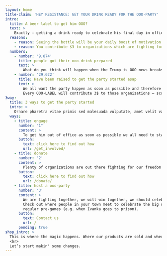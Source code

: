 ```yaml
---
layout: home
title-claim: 'HEY RESISTANCE: GET YOUR DRINK READY FOR THE OOO-PARTY'
intro:
  title: A beer label to get him OOO?
  text: >
    Exactly – getting a drink ready to celebrate his final day in office is powerful for two reasons.
  reasons:
    - reason: Seeing the bottle will be your daily boost of motivation to keep fighting.
    - reason: You contribute $3 to organizations which are fighting for our democracy and freedom.
  numbers:
    - number: '9,874'
      title: people got their ooo-drink prepared
      text: >
        What do you think will happen when the Trump is OOO news breaks? Exactly! Millions will celebrate, and 9,874 of them will have a drink together.
    - number: '29,622'
      title: Have been raised to get the party started asap
      text: >
        We all want the party happen as soon as possible and therefore  we support organizations who fight all Trump stands for.
        Every OOO-LABEL will contribute 3$ to those organizations – scroll down to get your label.
3way:
  title: 3 ways to get the party started
  intro: >
    Ornare pharetra vitae primis sed malesuada vulputate, amet velit varius integer efficitur dignissim, penatibus bibendum etiam tristique laoreet.
  ways:
    - title: engage
      number: "1"
      content: >
        To get him out of office as soon as possible we all need to stand up. There are plenty of ways to be politically active. We have some suggestions for you.
      button:
        text: click here to find out how
        url: /get_involved/
    - title: donate
      number: '2'
      content: >
        Plenty of organizations are out there fighting for our freedom! Support them – we provide you with an overview of organizations you can give money to or support in a more active way (see #1). By getting an OOO-drink you will donate 5$ to such organizations.
      button:
        text: click here to find out how
        url: /donate/
    - title: host a ooo-party
      number: '3'
      content: >
        We are fighting together, we will win together, we should celebrate together.
        Check out where people in your town meet to celebrate the big day and meet for
        regular pre-games (e.g. when Ivanka goes to prison).
      button:
        text: Contact us
        url: /
      pending: true
shop_intro: >
  This is where the magic happens. Where our products are sold and where you can make a difference. All of our products will contribute to an organisation of you choice — if you decide to buy.
  <br>
  Let‘s start makin' some changes.
---
```

